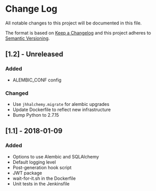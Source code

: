 # Change Log
All notable changes to this project will be documented in this file.

The format is based on [Keep a Changelog](http://keepachangelog.com/) 
and this project adheres to [Semantic Versioning](http://semver.org/).

## [1.2] - Unreleased
### Added
- ALEMBIC_CONF config

### Changed
- Use `jhhalchemy.migrate` for alembic upgrades
- Update Dockerfile to reflect new infrastructure
- Bump Python to 2.7.15

## [1.1] - 2018-01-09
### Added
- Options to use Alembic and SQLAlchemy
- Default logging level
- Post-generation hook script
- JWT package
- wait-for-it.sh in the Dockerfile
- Unit tests in the Jenkinsfile
